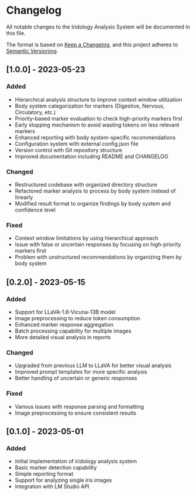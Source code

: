 # Changelog

All notable changes to the Iridology Analysis System will be documented in this file.

The format is based on [Keep a Changelog](https://keepachangelog.com/en/1.0.0/),
and this project adheres to [Semantic Versioning](https://semver.org/spec/v2.0.0.html).

## [1.0.0] - 2023-05-23

### Added
- Hierarchical analysis structure to improve context window utilization
- Body system categorization for markers (Digestive, Nervous, Circulatory, etc.)
- Priority-based marker evaluation to check high-priority markers first
- Early stopping mechanism to avoid wasting tokens on less relevant markers
- Enhanced reporting with body system-specific recommendations
- Configuration system with external config.json file
- Version control with Git repository structure
- Improved documentation including README and CHANGELOG

### Changed
- Restructured codebase with organized directory structure
- Refactored marker analysis to process by body system instead of linearly
- Modified result format to organize findings by body system and confidence level

### Fixed
- Context window limitations by using hierarchical approach
- Issue with false or uncertain responses by focusing on high-priority markers first
- Problem with unstructured recommendations by organizing them by body system

## [0.2.0] - 2023-05-15

### Added
- Support for LLaVA-1.6-Vicuna-13B model
- Image preprocessing to reduce token consumption
- Enhanced marker response aggregation
- Batch processing capability for multiple images
- More detailed visual analysis in reports

### Changed
- Upgraded from previous LLM to LLaVA for better visual analysis
- Improved prompt templates for more specific analysis
- Better handling of uncertain or generic responses

### Fixed
- Various issues with response parsing and formatting
- Image preprocessing to ensure consistent results

## [0.1.0] - 2023-05-01

### Added
- Initial implementation of iridology analysis system
- Basic marker detection capability
- Simple reporting format
- Support for analyzing single iris images
- Integration with LM Studio API 